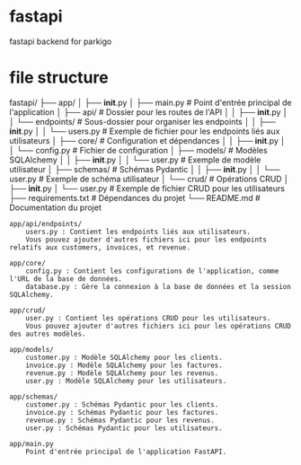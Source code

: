 # fastapi
fastapi backend for parkigo

# file structure
fastapi/
├── app/
│   ├── __init__.py
│   ├── main.py          # Point d'entrée principal de l'application
│   ├── api/             # Dossier pour les routes de l'API
│   │   ├── __init__.py
│   │   └── endpoints/   # Sous-dossier pour organiser les endpoints
│   │       ├── __init__.py
│   │       └── users.py # Exemple de fichier pour les endpoints liés aux utilisateurs
│   ├── core/            # Configuration et dépendances
│   │   ├── __init__.py
│   │   └── config.py    # Fichier de configuration
│   ├── models/          # Modèles SQLAlchemy
│   │   ├── __init__.py
│   │   └── user.py      # Exemple de modèle utilisateur
│   ├── schemas/         # Schémas Pydantic
│   │   ├── __init__.py
│   │   └── user.py      # Exemple de schéma utilisateur
│   └── crud/            # Opérations CRUD
│       ├── __init__.py
│       └── user.py      # Exemple de fichier CRUD pour les utilisateurs
├── requirements.txt     # Dépendances du projet
└── README.md            # Documentation du projet






    app/api/endpoints/
        users.py : Contient les endpoints liés aux utilisateurs.
        Vous pouvez ajouter d'autres fichiers ici pour les endpoints relatifs aux customers, invoices, et revenue.

    app/core/
        config.py : Contient les configurations de l'application, comme l'URL de la base de données.
        database.py : Gère la connexion à la base de données et la session SQLAlchemy.

    app/crud/
        user.py : Contient les opérations CRUD pour les utilisateurs.
        Vous pouvez ajouter d'autres fichiers ici pour les opérations CRUD des autres modèles.

    app/models/
        customer.py : Modèle SQLAlchemy pour les clients.
        invoice.py : Modèle SQLAlchemy pour les factures.
        revenue.py : Modèle SQLAlchemy pour les revenus.
        user.py : Modèle SQLAlchemy pour les utilisateurs.

    app/schemas/
        customer.py : Schémas Pydantic pour les clients.
        invoice.py : Schémas Pydantic pour les factures.
        revenue.py : Schémas Pydantic pour les revenus.
        user.py : Schémas Pydantic pour les utilisateurs.

    app/main.py
        Point d'entrée principal de l'application FastAPI.
